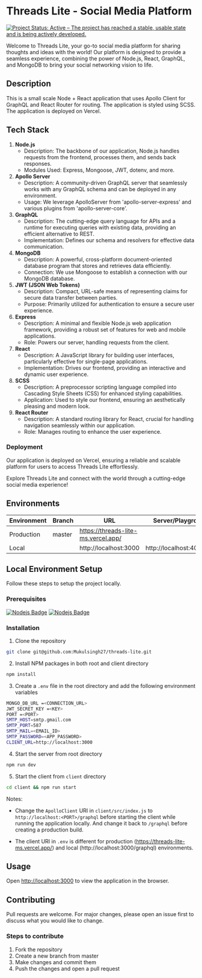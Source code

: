 # Threads Lite - Social Media Platform

[![Project Status: Active – The project has reached a stable, usable state and is being actively developed.](https://www.repostatus.org/badges/latest/active.svg)](https://www.repostatus.org/#active)

Welcome to Threads Lite, your go-to social media platform for sharing thoughts and ideas with the world! Our platform is designed to provide a seamless experience, combining the power of Node.js, React, GraphQL, and MongoDB to bring your social networking vision to life.

## Description

This is a small scale Node + React application that uses Apollo Client for GraphQL and React Router for routing. The application is styled using SCSS. The application is deployed on Vercel.

## Tech Stack

1. **Node.js**
    - Description: The backbone of our application, Node.js handles requests from the frontend, processes them, and sends back responses.
    - Modules Used: Express, Mongoose, JWT, dotenv, and more.
2. **Apollo Server**
    - Description: A community-driven GraphQL server that seamlessly works with any GraphQL schema and can be deployed in any environment.
    - Usage: We leverage ApolloServer from 'apollo-server-express' and various plugins from 'apollo-server-core'.
3. **GraphQL**
    - Description: The cutting-edge query language for APIs and a runtime for executing queries with existing data, providing an efficient alternative to REST.
    - Implementation: Defines our schema and resolvers for effective data communication.
4. **MongoDB**
    - Description: A powerful, cross-platform document-oriented database program that stores and retrieves data efficiently.
    - Connection: We use Mongoose to establish a connection with our MongoDB database.
5. **JWT (JSON Web Tokens)**
    - Description: Compact, URL-safe means of representing claims for secure data transfer between parties.
    - Purpose: Primarily utilized for authentication to ensure a secure user experience.
6. **Express**
    - Description: A minimal and flexible Node.js web application framework, providing a robust set of features for web and mobile applications.
    - Role: Powers our server, handling requests from the client.
7. **React**
    - Description: A JavaScript library for building user interfaces, particularly effective for single-page applications.
    - Implementation: Drives our frontend, providing an interactive and dynamic user experience.
8. **SCSS**
    - Description: A preprocessor scripting language compiled into Cascading Style Sheets (CSS) for enhanced styling capabilities.
    - Application: Used to style our frontend, ensuring an aesthetically pleasing and modern look.
9. **React Router**
    - Description: A standard routing library for React, crucial for handling navigation seamlessly within our application.
    - Role: Manages routing to enhance the user experience.

### Deployment

Our application is deployed on Vercel, ensuring a reliable and scalable platform for users to access Threads Lite effortlessly.

Explore Threads Lite and connect with the world through a cutting-edge social media experience!

## Environments

| Environment | Branch | URL                                 | Server/Playground URL         |
| ----------- | ------ | ----------------------------------- | ----------------------------- |
| Production  | master | https://threads-lite-ms.vercel.app/ |                               |
| Local       |        | http://localhost:3000               | http://localhost:4000/graphql |

## Local Environment Setup

Follow these steps to setup the project locally.

### Prerequisites

[![Nodejs Badge](https://img.shields.io/badge/Node.js-43853D?style=for-the-badge&logo=node.js&logoColor=white)]()
[![Nodejs Badge](https://img.shields.io/badge/MongoDB-4EA94B?style=for-the-badge&logo=mongodb&logoColor=white)]()

### Installation

1. Clone the repository

```bash
git clone git@github.com:Mukulsingh27/threads-lite.git
```

2. Install NPM packages in both root and client directory

```bash
npm install
```

3. Create a `.env` file in the root directory and add the following environment variables

```bash
MONGO_DB_URL =<CONNECTION_URL>
JWT_SECRET_KEY =<KEY>
PORT =<PORT>
SMTP_HOST=smtp.gmail.com
SMTP_PORT=587
SMTP_MAIL=<EMAIL_ID>
SMTP_PASSWORD=<APP_PASSWORD>
CLIENT_URL=http://localhost:3000
```

4. Start the server from root directory

```bash
npm run dev
```

5. Start the client from `client` directory

```bash
cd client && npm run start
```

Notes:

-   Change the `ApolloClient` URI in `client/src/index.js` to `http://localhost:<PORT>/graphql` before starting the client while running the application locally. And change it back to `/graphql` before creating a production build.

-   The client URI in `.env` is different for production (https://threads-lite-ms.vercel.app/) and local (http://localhost:3000/graphql) environments.

## Usage

Open [http://localhost:3000](http://localhost:3000) to view the application in the browser.

## Contributing

Pull requests are welcome. For major changes, please open an issue first to discuss what you would like to change.

### Steps to contribute

1. Fork the repository
2. Create a new branch from master
3. Make changes and commit them
4. Push the changes and open a pull request
